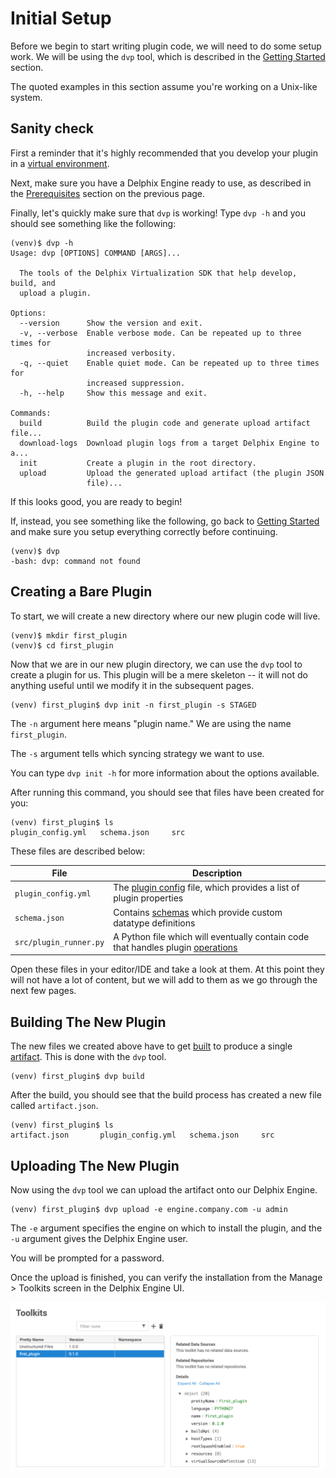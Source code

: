 # Initial Setup

Before we begin to start writing plugin code, we will need to do some setup work. We will be using the `dvp` tool, which is described in the [Getting Started](/Getting_Started.md) section.

The quoted examples in this section assume you're working on a Unix-like system.

## Sanity check

First a reminder that it's highly recommended that you develop your plugin in a [virtual environment](https://virtualenv.pypa.io/en/latest/).

Next, make sure you have a Delphix Engine ready to use, as described in the [Prerequisites](Overview.md#prerequisites) section on the previous page.

Finally, let's quickly make sure that `dvp` is working! Type `dvp -h` and you should see something like the following:
```
(venv)$ dvp -h
Usage: dvp [OPTIONS] COMMAND [ARGS]...

  The tools of the Delphix Virtualization SDK that help develop, build, and
  upload a plugin.

Options:
  --version      Show the version and exit.
  -v, --verbose  Enable verbose mode. Can be repeated up to three times for
                 increased verbosity.
  -q, --quiet    Enable quiet mode. Can be repeated up to three times for
                 increased suppression.
  -h, --help     Show this message and exit.

Commands:
  build          Build the plugin code and generate upload artifact file...
  download-logs  Download plugin logs from a target Delphix Engine to a...
  init           Create a plugin in the root directory.
  upload         Upload the generated upload artifact (the plugin JSON
                 file)...
```

If this looks good, you are ready to begin!

If, instead, you see something like the following, go back to [Getting Started](/Getting_Started.md) and make sure you setup everything correctly before continuing.
```
(venv)$ dvp
-bash: dvp: command not found
```

## Creating a Bare Plugin

To start, we will create a new directory where our new plugin code will live.
```
(venv)$ mkdir first_plugin
(venv)$ cd first_plugin
```

Now that we are in our new plugin directory, we can use the `dvp` tool to create a plugin for us. This plugin will be a mere skeleton -- it will not do anything useful until we modify it in the subsequent pages.

```
(venv) first_plugin$ dvp init -n first_plugin -s STAGED
```

The `-n` argument here means "plugin name." We are using the name `first_plugin`.

The `-s` argument tells which syncing strategy we want to use.

You can type `dvp init -h` for more information about the options available.

After running this command, you should see that files have been created for you:

```
(venv) first_plugin$ ls
plugin_config.yml	schema.json		src
```

These files are described below:

File | Description
--------------------|----------------------
`plugin_config.yml` | The [plugin config](/References/Glossary.md#plugin-config) file, which provides a list of plugin properties
`schema.json`       | Contains [schemas](/References/Glossary.md#schema) which provide custom datatype definitions
`src/plugin_runner.py` | A Python file which will eventually contain code that handles plugin [operations](/References/Glossary.md#operation)


Open these files in your editor/IDE and take a look at them. At this point they will not have a lot of content, but we will add to them as we go through the next few pages.


## Building The New Plugin

The new files we created above have to get [built](/References/Glossary.md#building) to produce a single [artifact](/References/Glossary.md#artifact). This is done with the `dvp` tool.

```
(venv) first_plugin$ dvp build
```

After the build, you should see that the build process has created a new file called `artifact.json`.
```
(venv) first_plugin$ ls
artifact.json		plugin_config.yml	schema.json		src
```

## Uploading The New Plugin

Now using the `dvp` tool we can upload the artifact onto our Delphix Engine.

```
(venv) first_plugin$ dvp upload -e engine.company.com -u admin
```

The `-e` argument specifies the engine on which to install the plugin, and the `-u` argument gives the Delphix Engine user.

You will be prompted for a password.

Once the upload is finished, you can verify the installation from the Manage > Toolkits screen in the Delphix Engine UI.

![Screenshot](images/PostUpload.png)